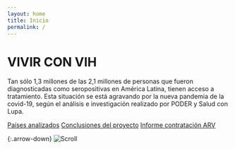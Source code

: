 ```yaml
---
layout: home
title: Inicio
permalink: /
---
```


# VIVIR CON VIH

Tan sólo 1,3 millones de las 2,1 millones de personas que fueron diagnosticadas como seropositivas en América Latina, tienen acceso a tratamiento. Esta situación se está agravando por la nueva pandemia de la covid-19, según el análisis e investigación realizado por PODER y Salud con Lupa.


[Países analizados](/#reportajes)
[Conclusiones del proyecto](/#conclusiones)
[Informe contratación ARV](https://vivirconvih.org/assets/informevivirconvih.pdf)

{:.arrow-down}
![Scroll](https://vivirconvih.org/assets/img/arrow-down.svg)